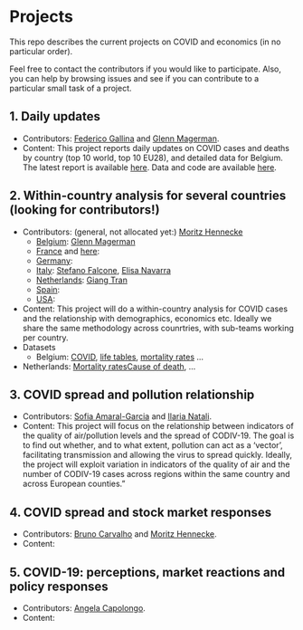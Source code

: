 # Projects
This repo describes the current projects on COVID and economics (in no particular order).

Feel free to contact the contributors if you would like to participate.
Also, you can help by browsing issues and see if you can contribute to a particular small task of a project.


## 1. Daily updates
  - Contributors: [Federico Gallina](https://github.com/FedeGall) and [Glenn Magerman](https://github.com/glennmagerman).
  - Content: This project reports daily updates on COVID cases and deaths by country (top 10 world, top 10 EU28), and detailed data for Belgium. The latest report is available [here](https://learning-from-the-curve.github.io).
Data and code are available [here](https://github.com/Learning-from-the-curve/daily-updates).

## 2. Within-country analysis for several countries (looking for contributors!)
  - Contributors: (general, not allocated yet:) [Moritz Hennecke](https://github.com/AAoritz)
    - [Belgium](): [Glenn Magerman](https://github.com/glennmagerman)
    - [France](https://www.data.gouv.fr/fr/datasets/donnees-hospitalieres-relatives-a-lepidemie-de-covid-19/) and [here](https://github.com/opencovid19-fr/data):
    - [Germany](https://github.com/jgehrcke/covid-19-germany-gae):
    - [Italy](https://github.com/pcm-dpc/COVID-19): [Stefano Falcone](), [Elisa Navarra](https://github.com/elisanavarra)
    - [Netherlands](https://www.rivm.nl/actuele-informatie-over-coronavirus): [Giang Tran]()
    - [Spain](https://github.com/datadista/datasets/tree/master/COVID%2019):
    - [USA](https://github.com/nytimes/covid-19-data):
  - Content: This project will do a within-country analysis for COVID cases and the relationship with demographics, economics etc. Ideally we share the same methodology across counrtries, with sub-teams working per country.
  - Datasets
    - Belgium: [COVID](https://epistat.wiv-isp.be/covid/), [life tables](https://statbel.fgov.be/sites/default/files/files/documents/bevolking/5.4%20Sterfte%2C%20levensverwachting%20en%20doodsoorzaken/5.4.3%20Sterftetafels%20en%20levensverwachting/sterftetafelsAE.xls), [mortality rates](https://epistat.wiv-isp.be/momo/) ... 
  - Netherlands: [Mortality rates](https://www.rivm.nl/monitoring-sterftecijfers-nederland)[Cause of death](https://opendata.cbs.nl/statline/#/CBS/nl/dataset/7052_95/table?ts=1586241169874), ...

 
## 3. COVID spread and pollution relationship
  - Contributors: [Sofia Amaral-Garcia](https://github.com/samaralgarcia) and [Ilaria Natali](https://github.com/Ilaria0205).
  - Content: This project will focus on the relationship between indicators of the quality of air/pollution levels and the   spread of CODIV-19. The goal is to find out whether, and to what extent, pollution can act as a ‘vector’, facilitating transmission and allowing the virus to spread quickly. Ideally, the project will exploit variation in indicators of the quality of air and the number of CODIV-19 cases across regions within the same country and across European counties.”
  
## 4. COVID spread and stock market responses
  - Contributors: [Bruno Carvalho](https://github.com/bmpcarvalho)  and [Moritz Hennecke](https://github.com/AAoritz).
  - Content: 
  
## 5. COVID-19: perceptions, market reactions and policy responses
  - Contributors: [Angela Capolongo](https://github.com/AngelaCapolongo).
  - Content: 
